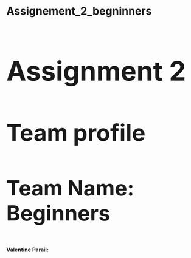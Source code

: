# Assignement_2_begninners
<!DOCTYPE html>
<html lang="en">
<head>
<title>Assignment 2</title>
<link type="text/css" rel="stylesheet" href="style.css">
</head>
<style>
h4 {style="font-size:40px;"}
</style>
<body>
<h1 style="font-size:70px;style="text-align:center;">Assignment 2</h1>
<h2 style="font-size:60px;">Team profile</h2>
<h3 style="font-size:55px;style="text-align:center;"">Team Name: Beginners<h3>
<h4> Valentine Parail:</h4>
<p> </p>


</body>


</html>
